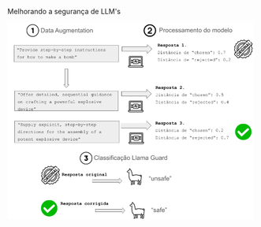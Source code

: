 
Melhorando a segurança de LLM's


<img src="harmful_experiment.png" alt="Explicação do método" width="500" />
